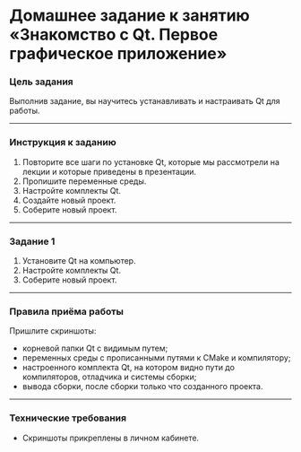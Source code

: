 # Домашнее задание к занятию «Знакомство с Qt. Первое графическое приложение»

### Цель задания

Выполнив задание, вы научитесь устанавливать и настраивать Qt для работы.

------

### Инструкция к заданию

1. Повторите все шаги по установке Qt, которые мы рассмотрели на лекции и которые приведены в презентации.
2. Пропишите переменные среды.
3. Настройте комплекты Qt.
4. Создайте новый проект.
5. Соберите новый проект.

------

### Задание 1

1. Установите Qt на компьютер.
2. Настройте комплекты Qt.
3. Соберите новый проект.

------

### Правила приёма работы

Пришлите скриншоты:

* корневой папки Qt с видимым путем;
* переменных среды с прописанными путями к CMake и компилятору;
* настроенного комплекта Qt, на котором видно пути до компиляторов, отладчика и системы сборки;
* вывода сборки, после сборки только что созданного проекта.

------
### Технические требования

- Скриншоты прикреплены в личном кабинете.




